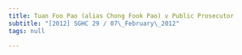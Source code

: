 ```yaml
---
title: Tuan Foo Pao (alias Chong Fook Pao) v Public Prosecutor
subtitle: "[2012] SGHC 29 / 07\_February\_2012"
tags: null

---
```


